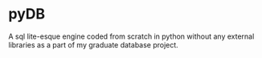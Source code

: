 # pyDB
A sql lite-esque engine coded from scratch in python without any external libraries as a part of my graduate database project. 
